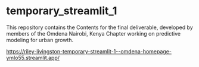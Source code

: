 # temporary_streamlit_1
This repository contains the Contents for the final deliverable, developed by members of the Omdena Nairobi, Kenya Chapter working on predictive modeling for urban growth.

https://riley-livingston-temporary-streamlit-1--omdena-homepage-ymlo55.streamlit.app/
